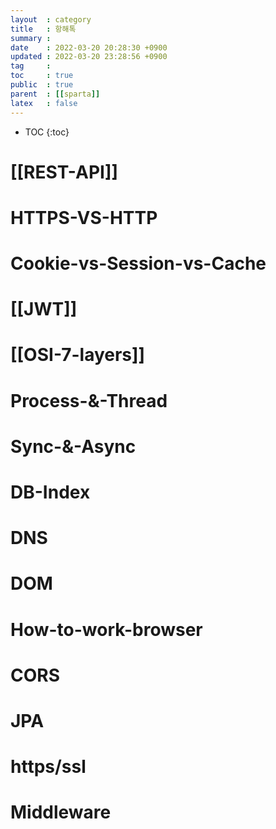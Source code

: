 ```yaml
---
layout  : category 
title   : 항해톡 
summary : 
date    : 2022-03-20 20:28:30 +0900
updated : 2022-03-20 23:28:56 +0900
tag     : 
toc     : true
public  : true
parent  : [[sparta]] 
latex   : false
---
```

* TOC
{:toc}

# [[REST-API]]
# HTTPS-VS-HTTP
# Cookie-vs-Session-vs-Cache
# [[JWT]]
# [[OSI-7-layers]] 
# Process-&-Thread 
# Sync-&-Async 
# DB-Index 
# DNS 
# DOM 
# How-to-work-browser 
# CORS 
# JPA 
# https/ssl
# Middleware
